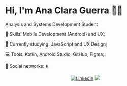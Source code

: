# Hi, I'm Ana Clara Guerra :wave::smiley:

Analysis and Systems Development Student

:rocket:  Skills: Mobile Development (Android) and UX;

:rainbow:  Currently studying: JavaScript and UX Design;

:computer:  Tools: Kotlin, Android Studio, GitHub, Figma;

💌   Social networks: :arrow_down:

<p align="center">
    <a href="https://www.linkedin.com/in/ana-clara-guerra-740437147/"><img src="https://img.shields.io/badge/LinkedIn-%230077B5.svg?&style=flat-square&logo=linkedin&logoColor=white" alt="LinkedIn"></a>
  <a href="https://api.whatsapp.com/send?phone=5511999512933&text=Ol%C3%A1%20Ana!%20" alt="WhatsApp"><img src="https://img.shields.io/badge/-WhatsApp-25d366?style=flat-square&labelColor=25d366&logo=whatsapp&logoColor=white&link=https://api.whatsapp.com/send?phone=5511999512933&text=Ol%C3%A1%20Ana!%20" /></a>
</p>


